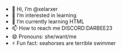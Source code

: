 - 👋 Hi, I’m @xelarxer
- 👀 I’m interested in learning 
- 🌱 I’m currently learning HTML
- 📫 How to reach me DISCORD:DARBEE23
- 😄 Pronouns: she/want/me
- ⚡ Fun fact: seahorses are terrible swimmer

<!---
xelarxer/xelarxer is a ✨ special ✨ repository because its `README.md` (this file) appears on your GitHub profile.
You can click the Preview link to take a look at your changes.
--->

